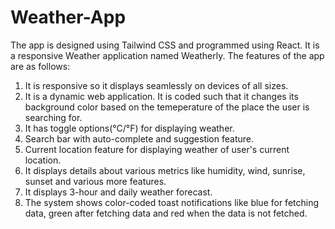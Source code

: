 # Weather-App

The app is designed using Tailwind CSS and programmed using React. It is a responsive Weather application named Weatherly. 
The features of the app are as follows: 
1) It is responsive so it displays seamlessly on devices of all sizes.
2) It is a dynamic web application. It is coded such that it changes its background color based on the temeperature of the place the user is searching for.
3) It has toggle options(°C/°F) for displaying weather.
4) Search bar with auto-complete and suggestion feature.
5) Current location feature for displaying weather of user's current location.
6) It displays details about various metrics like humidity, wind, sunrise, sunset and various more features.
7) It displays 3-hour and daily weather forecast.
8) The system shows color-coded toast notifications like blue for fetching data, green after fetching data and red when the data is not fetched. 
